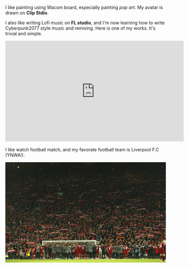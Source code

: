 I like painting using Wacom board, especially painting *pop art*. My avatar is drawn on **Clip Stdio**.

I also like writing Lofi music on **FL studio**, and I'm now learning how to write Cyberpunk2077 style music and remixing. Here is one of my works. It's trivial and simple.

<iframe width="560" height="315" src="https://www.youtube.com/embed/hS4OeW9X-OQ" title="YouTube video player" frameborder="0" allow="accelerometer; autoplay; clipboard-write; encrypted-media; gyroscope; picture-in-picture" allowfullscreen></iframe>

I like watch football match, and my favorate football team is Liverpool F.C (YNWA!).

![liverpool](liverpool.jpeg)
